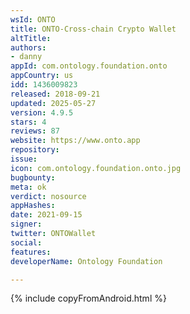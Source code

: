 ```yaml
---
wsId: ONTO
title: ONTO-Cross-chain Crypto Wallet
altTitle: 
authors:
- danny
appId: com.ontology.foundation.onto
appCountry: us
idd: 1436009823
released: 2018-09-21
updated: 2025-05-27
version: 4.9.5
stars: 4
reviews: 87
website: https://www.onto.app
repository: 
issue: 
icon: com.ontology.foundation.onto.jpg
bugbounty: 
meta: ok
verdict: nosource
appHashes: 
date: 2021-09-15
signer: 
twitter: ONTOWallet
social: 
features: 
developerName: Ontology Foundation

---
```


{% include copyFromAndroid.html %}
